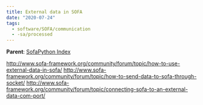```yaml
---
title: External data in SOFA
date: "2020-07-24"
tags:
  - software/SOFA/communication
  - -sa/processed
---
```


**Parent**: [SofaPython Index](sofapython-index.md)

<http://www.sofa-framework.org/community/forum/topic/how-to-use-external-data-in-sofa/>
<http://www.sofa-framework.org/community/forum/topic/how-to-send-data-to-sofa-through-socket/>
<http://www.sofa-framework.org/community/forum/topic/connecting-sofa-to-an-external-data-com-port/>

